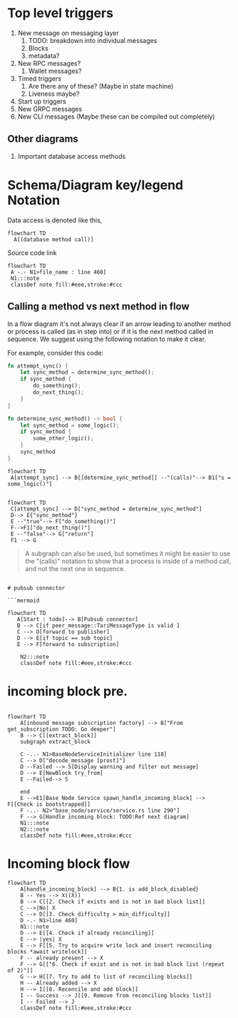   

# Top level triggers
1. New message on messaging layer
    1. TODO: breakdown into individual messages
    2. Blocks
    3. metadata?
2. New RPC messages?
    1. Wallet messages?
4. Timed triggers
    1. Are there any of these? (Maybe in state machine)
    2. Liveness maybe?
3. Start up triggers
3. New GRPC messages
4. New CLI messages  (Maybe these can be compiled out completely)


## Other diagrams
1. Important database access methods


# Schema/Diagram key/legend Notation

Data access is denoted like this, 
```mermaid
flowchart TD
  A[(database method call)]
```

Source code link
```mermaid
flowchart TD
 A -.- N1>file_name : line 460]
 N1:::note
 classDef note fill:#eee,stroke:#ccc

```

## Calling a method vs next method in flow

In a flow diagram it's not always clear if an arrow leading to another method or process  is called (as in step into) or if it is the next method called in sequence. 
We suggest using the following notation to make it clear.

For example, consider this code:

```rust
fn attempt_sync() {
    let sync_method = determine_sync_method();
    if sync_method {
        do_something();
        do_next_thing();
    }
}

fn determine_sync_method() -> bool {
    let sync_method = some_logic();
    if sync_method {
        some_other_logic();
    }
    sync_method
}
```

```mermaid
flowchart TD
 A[attempt_sync] --> B[[determine_sync_method]] --"(calls)"--> B1["s = some_logic()"]
 
```

```mermaid
flowchart TD
 C[attempt_sync] --> D["sync_method = determine_sync_method"]
 D--> E{"sync_method"}
 E --"true"--> F["do_something()"]
 F-->F1["do_next_thing()"]
 E --"false"--> G["return"]
 F1 --> G
```

> A subgraph can also be used, but sometimes it might be easier to use the "(calls)" notation to show that a process is
> inside of a method call, and not the next one in sequence.

```mermaid

# pubsub connector

```mermaid

flowchart TD
   A[Start : todo]--> B[Pubsub connector]
   B --> C[if peer_message::TariMessageType is valid ]
   C --> D[forward to publisher]
   D --> E[if topic == sub topic]
   E --> F[forward to subscription]

    N2:::note
    classDef note fill:#eee,stroke:#ccc

```

# incoming block pre.

```mermaid

flowchart TD
    A[inbound message subscription factory] --> B["From get_subscription TODO: Go deeper"]
    B --> C[[extract_block]]
    subgraph extract_block 
   
    C -..- N1>BaseNodeServiceInitializer line 118]
    C --> D["decode_message [prost]"]
    D --Failed --> S[Display warning and filter out message]
    D --> E[NewBlock try_from]
    E --Failed--> S
    
    end
    E -->E1[Base Node Service spawn_handle_incoming_block] --> F[[Check is bootstrapped]]
    F -..- N2>"base_node/service/service.rs line 290"]
    F --> G[Handle incoming block: TODO:Ref next diagram]
    N1:::note
    N2:::note
    classDef note fill:#eee,stroke:#ccc

```




# Incoming block flow

```mermaid
flowchart TD
    A[handle_incoming_block] --> B{1. is add_block_disabled}
    B -- Yes --> X((X))
    B --> C[[2. Check if exists and is not in bad block list]]
    C -->|No| X
    C --> D[[3. Check difficulty > min_difficulty]]
    D -.- N1>line 460]
    N1:::note
    D --> E[[4. Check if already reconciling]]
    E --> |yes| X
    E --> F[[5. Try to acquire write lock and insert reconciling blocks *await writelock]]
    F -- already present --> X
    F --> G[["6. Check if exist and is not in bad block list (repeat of 2)"]]
    G --> H[[7. Try to add to list of reconciling blocks]]
    H -- Already added --> X
    H --> I[[8. Reconcile and add block]]
    I -- Success --> J[[9. Remove from reconciling blocks list]]
    I -- Failed --> J
    classDef note fill:#eee,stroke:#ccc
```

